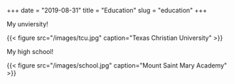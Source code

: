 +++ 
date = "2019-08-31"
title = "Education"
slug = "education" 
+++

My unviersity!


{{< figure src="/images/tcu.jpg" caption="Texas Christian University" >}}


My high school!

{{< figure src="/images/school.jpg" caption="Mount Saint Mary Academy" >}}